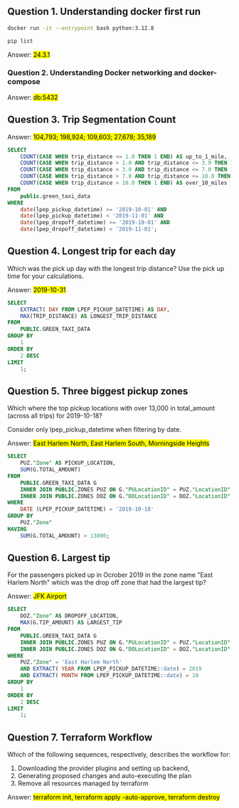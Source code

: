 ## Question 1. Understanding docker first run
```bash
docker run -it --entrypoint bash python:3.12.8
```

```bash
pip list
```

Answer: <mark>24.3.1</mark>

### Question 2. Understanding Docker networking and docker-compose

Answer: <mark> db:5432 </mark>

## Question 3. Trip Segmentation Count

Answer: <mark>104,793; 198,924; 109,603; 27,678; 35,189</mark> 
```sql
SELECT
    COUNT(CASE WHEN trip_distance <= 1.0 THEN 1 END) AS up_to_1_mile,
    COUNT(CASE WHEN trip_distance > 1.0 AND trip_distance <= 3.0 THEN 1 END) AS between_1_and_3_miles,
    COUNT(CASE WHEN trip_distance > 3.0 AND trip_distance <= 7.0 THEN 1 END) AS between_3_and_7_miles,
    COUNT(CASE WHEN trip_distance > 7.0 AND trip_distance <= 10.0 THEN 1 END) AS between_7_and_10_miles,
    COUNT(CASE WHEN trip_distance > 10.0 THEN 1 END) AS over_10_miles
FROM
    public.green_taxi_data
WHERE
    date(lpep_pickup_datetime) >= '2019-10-01' AND
    date(lpep_pickup_datetime) < '2019-11-01' AND
    date(lpep_dropoff_datetime) >= '2019-10-01' AND
    date(lpep_dropoff_datetime) < '2019-11-01';
```
## Question 4. Longest trip for each day
Which was the pick up day with the longest trip distance? Use the pick up time for your calculations.

Answer: <mark>2019-10-31</mark>
```sql
SELECT
	EXTRACT( DAY FROM LPEP_PICKUP_DATETIME) AS DAY,
	MAX(TRIP_DISTANCE) AS LONGEST_TRIP_DISTANCE
FROM
	PUBLIC.GREEN_TAXI_DATA
GROUP BY
	1
ORDER BY
	2 DESC
LIMIT
	1;
```
## Question 5. Three biggest pickup zones
Which where the top pickup locations with over 13,000 in total_amount (across all trips) for 2019-10-18?

Consider only lpep_pickup_datetime when filtering by date.

Answer: <mark>East Harlem North, East Harlem South, Morningside Heights</mark>
```sql
SELECT
	PUZ."Zone" AS PICKUP_LOCATION,
	SUM(G.TOTAL_AMOUNT)
FROM
	PUBLIC.GREEN_TAXI_DATA G
	INNER JOIN PUBLIC.ZONES PUZ ON G."PULocationID" = PUZ."LocationID"
	INNER JOIN PUBLIC.ZONES DOZ ON G."DOLocationID" = DOZ."LocationID"
WHERE
	DATE (LPEP_PICKUP_DATETIME) = '2019-10-18'
GROUP BY
	PUZ."Zone"
HAVING
	SUM(G.TOTAL_AMOUNT) > 13000;
```
## Question 6. Largest tip
For the passengers picked up in Ocrober 2019 in the zone name "East Harlem North" which was the drop off zone that had the largest tip?

Answer: <mark>JFK Airport</mark>

```sql
SELECT
	DOZ."Zone" AS DROPOFF_LOCATION,
	MAX(G.TIP_AMOUNT) AS LARGEST_TIP
FROM
	PUBLIC.GREEN_TAXI_DATA G
	INNER JOIN PUBLIC.ZONES PUZ ON G."PULocationID" = PUZ."LocationID"
	INNER JOIN PUBLIC.ZONES DOZ ON G."DOLocationID" = DOZ."LocationID"
WHERE
	PUZ."Zone" = 'East Harlem North'
	AND EXTRACT( YEAR FROM LPEP_PICKUP_DATETIME::date) = 2019
	AND EXTRACT( MONTH FROM LPEP_PICKUP_DATETIME::date) = 10
GROUP BY
	1
ORDER BY
	2 DESC
LIMIT
	1;
```
## Question 7. Terraform Workflow
Which of the following sequences, respectively, describes the workflow for:

1. Downloading the provider plugins and setting up backend,
2. Generating proposed changes and auto-executing the plan
3. Remove all resources managed by terraform

Answer: <mark> terraform init, terraform apply -auto-approve, terraform destroy </mark>
